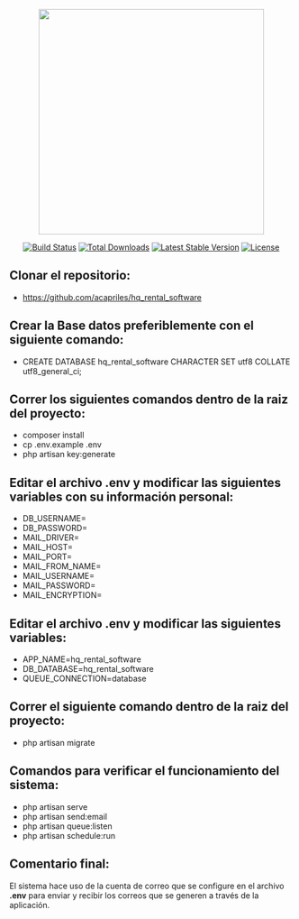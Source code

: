 <p align="center"><img src="https://res.cloudinary.com/dtfbvvkyp/image/upload/v1566331377/laravel-logolockup-cmyk-red.svg" width="400"></p>

<p align="center">
<a href="https://travis-ci.org/laravel/framework"><img src="https://travis-ci.org/laravel/framework.svg" alt="Build Status"></a>
<a href="https://packagist.org/packages/laravel/framework"><img src="https://poser.pugx.org/laravel/framework/d/total.svg" alt="Total Downloads"></a>
<a href="https://packagist.org/packages/laravel/framework"><img src="https://poser.pugx.org/laravel/framework/v/stable.svg" alt="Latest Stable Version"></a>
<a href="https://packagist.org/packages/laravel/framework"><img src="https://poser.pugx.org/laravel/framework/license.svg" alt="License"></a>
</p>


## Clonar el repositorio:
- https://github.com/acapriles/hq_rental_software

## Crear la Base datos preferiblemente con el siguiente comando:
- CREATE DATABASE hq_rental_software CHARACTER SET utf8 COLLATE utf8_general_ci;

## Correr los siguientes comandos dentro de la raiz del proyecto:
- composer install
- cp .env.example .env
- php artisan key:generate

## Editar el archivo **.env** y modificar las siguientes variables con su información personal:
- DB_USERNAME=
- DB_PASSWORD=
- MAIL_DRIVER=
- MAIL_HOST=
- MAIL_PORT=
- MAIL_FROM_NAME=
- MAIL_USERNAME=
- MAIL_PASSWORD=
- MAIL_ENCRYPTION=

## Editar el archivo **.env** y modificar las siguientes variables:
- APP_NAME=hq_rental_software
- DB_DATABASE=hq_rental_software
- QUEUE_CONNECTION=database

## Correr el siguiente comando dentro de la raiz del proyecto:
- php artisan migrate

## Comandos para verificar el funcionamiento del sistema:
- php artisan serve
- php artisan send:email
- php artisan queue:listen
- php artisan schedule:run

## Comentario final:
El sistema hace uso de la cuenta de correo que se configure en el archivo **.env** para enviar y recibir los correos que se generen a través de la aplicación.